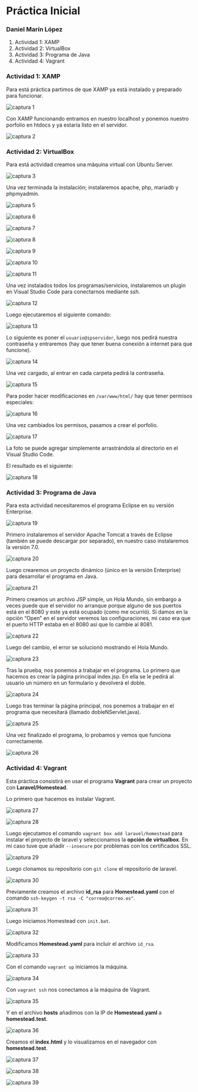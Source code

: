 # Práctica Inicial

### Daniel Marín López

1. Actividad 1: XAMP
2. Actividad 2: VirtualBox
3. Actividad 3: Programa de Java
4. Actividad 4: Vagrant

### Actividad 1: XAMP

Para está práctica partimos de que XAMP ya está instalado y preparado para funcionar.

![captura 1](capturas/xamp.png)

Con XAMP funcionando entramos en nuestro localhost y ponemos nuestro porfolio en htdocs y ya estaría listo en el servidor.

![captura 2](capturas/xamp_porfolio.png)

### Actividad 2: VirtualBox

Para está actividad creamos una máquina virtual con Ubuntu Server.

![captura 3](capturas/server.png)

Una vez terminada la instalación; instalaremos apache, php, mariadb y phpmyadmin.

![captura 5](capturas/apache.png)

![captura 6](capturas/apache2.png)

![captura 7](capturas/php.png)

![captura 8](capturas/php_paquete.png)

![captura 9](capturas/mariadb.png)

![captura 10](capturas/phpmyadmin.png)

![captura 11](capturas/phpmyadmin_paquete.png)

Una vez instalados todos los programas/servicios, instalaremos un plugin en Visual Studio Code para conectarnos mediante ssh.

![captura 12](capturas/plugin.png)

Luego ejecutaremos el siguiente comando:

![captura 13](capturas/conexion.png)

Lo siguiente es poner el `usuario@ipservidor`, luego nos pedirá nuestra contraseña y entraremos (hay que tener buena conexión a internet para que funcione).

![captura 14](capturas/conexion_VS.png)

Una vez cargado, al entrar en cada carpeta pedirá la contraseña.

![captura 15](capturas/vscode1.png)

Para poder hacer modificaciones en `/var/www/html/` hay que tener permisos especiales:

![captura 16](capturas/permisos.png)

Una vez cambiados los permisos, pasamos a crear el porfolio.

![captura 17](capturas/codigo.png)

La foto se puede agregar simplemente arrastrándola al directorio en el Visual Studio Code.

El resultado es el siguiente:

![captura 18](capturas/porfolio.png)

### Actividad 3: Programa de Java

Para esta actividad necesitaremos el programa Eclipse en su versión Enterprise.

![captura 19](capturas/eclipse1.png)

Primero instalaremos el servidor Apache Tomcat a través de Eclipse (también se puede descargar por separado), en nuestro caso instalaremos la versión 7.0.

![captura 20](capturas/eclipse2.png)

Luego crearemos un proyecto dinámico (único en la versión Enterprise) para desarrollar el programa en Java.

![captura 21](capturas/eclipse3.png)

Primero creamos un archivo JSP simple, un Hola Mundo, sin embargo a veces puede que el servidor no arranque porque alguno de sus puertos está en el 8080 y este ya está ocupado (como me ocurrió). Si damos en la opción “Open” en el servidor veremos las configuraciones, mi caso era que el puerto HTTP estaba en el 8080 así que lo cambie al 8081.

![captura 22](capturas/eclipse4.png)

Luego del cambio, el error se solucionó mostrando el Hola Mundo.

![captura 23](capturas/eclipse5.png)

Tras la prueba, nos ponemos a trabajar en el programa. Lo primero que hacemos es crear la página principal index.jsp. En ella se le pedirá al usuario un número en un formulario y devolverá el doble.

![captura 24](capturas/eclipse8.png)

Luego tras terminar la página principal, nos ponemos a trabajar en el programa que necesitará (llamado dobleNServlet.java).

![captura 25](capturas/eclipse7.png)

Una vez finalizado el programa, lo probamos y vemos que funciona correctamente.

![captura 26](capturas/eclipse6.png)

### Actividad 4: Vagrant

Esta práctica consistirá en usar el programa **Vagrant** para crear un proyecto con **Laravel/Homestead**.

Lo primero que hacemos es instalar Vagrant.

![captura 27](capturas/vagrant.png)

![captura 28](capturas/vagrant2.png)

Luego ejecutamos el comando `vagrant box add laravel/homestead` para instalar el proyecto de laravel y seleccionamos la **opción de virtualbox**. En mi caso tuve que añadir `--insecure` por problemas con los certificados SSL.

![captura 29](capturas/vagrant3.png)

Luego clonamos su repositorio con `git clone` el repositorio de laravel.

![captura 30](capturas/vagrant4.png)

Previamente creamos el archivo **id_rsa** para **Homestead.yaml** con el comando `ssh-keygen -t rsa -C "correo@correo.es"`.

![captura 31](capturas/id_rsa.png)

Luego iniciamos Homestead con `init.bat`.

![captura 32](capturas/vagrant5.png)

Modificamos **Homestead.yaml** para incluir el archivo `id_rsa`.

![captura 33](capturas/vagrant6.png)

Con el comando `vagrant up` iniciamos la máquina.

![captura 34](capturas/vagrant7.png)

Con `vagrant ssh` nos conectamos a la máquina de Vagrant.

![captura 35](capturas/vagrant8.png)

Y en el archivo **hosts** añadimos con la IP de **Homestead.yaml** a **homestead.test**.

![captura 36](capturas/vagrant9.png)

Creamos el **index.html** y lo visualizamos en el navegador con **homestead.test**.

![captura 37](capturas/vagrant10.png)

![captura 38](capturas/vagrant11.png)

![captura 39](capturas/vagrant12.png)